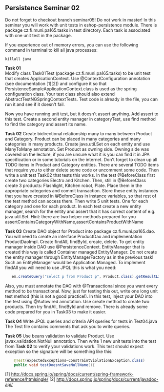 ## Persistence Seminar 02
Do not forget to checkout branch seminar05! Do not work in master! In this seminar you will work with unit tests in eshop-persistence module. There is package cz.fi.muni.pa165.tasks in test directory. Each task is associated with one unit test in the package.

If you experience out of memory errors, you can use the following command in terminal to kill all java processes:
```
killall java
```

**Task 01**  
Modify class Task01Test (package cz.fi.muni.pa165.tasks) to be unit test that creates ApplicationContext. Use @ContextConfiguration annotation (see documentation [1][2]) and configure it so that PersistenceSampleApplicationContext.class is used as the spring configuration class. Your test class should also extend AbstractTestNGSpringContextTests. Test code is already in the file, you can run it and see if it doesn't fail.

Now you have running unit test, but it doesn't assert anything. Add assert to this test. Create a second entity manager in categoryTest, use find method to find the category and assert its name.

**Task 02**
Create bidirectional relationship many to many between Product and Category. Product can be placed in many categories and many categories in many products. Create java.util.Set on each entity and use ManyToMany annotation. Set Product as owning side. Owning side was covered on the lecture, if you are unsure what it is you can find it in JPA specification or in some tutorials on the internet. Don't forget to clean up all TODO items in Product and Category entities. There are several TODO items that require you to either delete some code or uncomment some code.
Then write a unit test Task02 that tests this works. In the test @BeforeClass first create two categories Electro and Kitchen. Then, still in @BeforeClass create 3 products: Flashlight, Kitchen robot, Plate. Place them in the appropriate categories and commit transaction. Store these entity instances that you have created in @BeforeClass in instance variables, so that rest of the test method can access them. Then write 5 unit tests. One for each category and one for each product. In each test create a new entity manager, search for the entity and assert that it has correct content of e.g. java.util.Set. Hint: there are two helper methods prepared for you assertContainsCategoryWithName,assertContainsProductWithName

**Task 03**
Create DAO object for Product into package cz.fi.muni.pa165.dao. You will need to create an interface ProductDao and implementation ProductDaoImpl. Create findAll, findById, create, delete. To get entity manager inside DAO use @PersistenceContext. EntityManager that is created this way is called Container managed EntityManager. Do not create the entity manager through EntityManagerFactory as in the previous task! Such an EntityManager would be Application Managed.
To implement findAll you will need to use JPQL this is what you need:
```java
   em.createQuery("select p from Product p", Product.class).getResultList();
```
Also, you must annotate the DAO with @Transactional since you want every method to be transactional.
Now, just for testing this out, write one long unit test method (this is not a good practice!). In this test, inject your DAO into the test using @Autowired annotation. Use create method to create two products. Then try findAll, findById and remove. There is already some code prepared for you in Task03 to make it easier.

**Task 04** 
Write JPQL queries and criteria API queries for tests in Test04.java The Test file  contains comments that ask you to write queries.

**Task 05**
Use beans validation to validate Product. Use javax.validation.NotNull annotation. Then write 1 new unit tests into the test from **Task 02** to verify your validations work. This test should expect exception so the signature will be something like this:
```java
	@Test(expectedExceptions=ConstraintViolationException.class)
	public void testDoesntSaveNullName(){
``` 

[1] http://docs.spring.io/spring/docs/current/spring-framework-reference/htmlsingle/
[2] http://docs.spring.io/spring/docs/current/javadoc-api/
